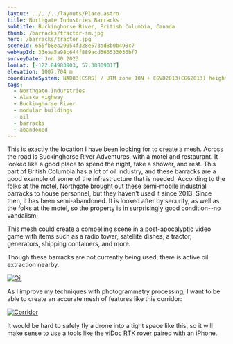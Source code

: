 ```yaml
---
layout: ../../../layouts/Place.astro
title: Northgate Industries Barracks
subtitle: Buckinghorse River, British Columbia, Canada
thumb: /barracks/tractor-sm.jpg
hero: /barracks/tractor.jpg
sceneId: 655fb8ea29054f328e573ad8b0b498c7
webMapId: 33eaa5a98c644f889acd366533036bf7
surveyDate: Jun 30 2023
lonLat: [-122.84983903, 57.38809017]
elevation: 1007.704 m
coordinateSystem: NAD83(CSRS) / UTM zone 10N + CGVD2013(CGG2013) height
tags:
  - Northgate Indurstries
  - Alaska Highway
  - Buckinghorse River
  - modular buildings
  - oil
  - barracks
  - abandoned
---
```


This is exactly the location I have been looking for to create a mesh. Across the road is Buckinghorse River Adventures, with a motel and restaurant. It looked like a good place to spend the night, take a shower, and rest. This part of British Columbia has a lot of oil industry, and these barracks are a good example of some of the infrastructure that is needed. According to the folks at the motel, Northgate brought out these semi-mobile industrial barracks to house personnel, but they haven't used it since 2013. Since then, it has been semi-abandoned. It is looked after by security, as well as the folks at the motel, so the property is in surprisingly good condition--no vandalism.

This mesh could create a compelling scene in a post-apocalyptic video game with items such as a radio tower, satellite dishes, a tractor, generators, shipping containers, and more.

Though these barracks are not currently being used, there is active oil extraction nearby.

[![Oil](/barracks/oil.jpg)](/barracks/oil.jpg)

As I improve my techniques with photogrammetry processing, I want to be able to create an accurate mesh of features like this corridor:

[![Corridor](/barracks/corridor.jpg)](/barracks/corridor.jpg)

It would be hard to safely fly a drone into a tight space like this, so it will make sense to use a tools like the [viDoc RTK rover](https://www.pix4d.com/product/vidoc-rtk-rover/) paired with an iPhone.
